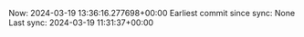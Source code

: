 Now: 2024-03-19 13:36:16.277698+00:00 Earliest commit since sync: None Last sync: 2024-03-19 11:31:37+00:00
